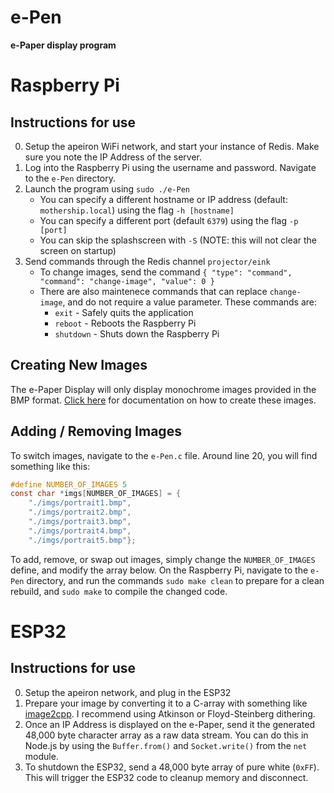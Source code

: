 # e-Pen
**e-Paper display program**


# Raspberry Pi
## Instructions for use

0. Setup the apeiron WiFi network, and start your instance of Redis. Make sure you note the IP Address of the server.
1. Log into the Raspberry Pi using the username and password. Navigate to the `e-Pen` directory.
2. Launch the program using `sudo ./e-Pen`
    * You can specify a different hostname or IP address (default: `mothership.local`) using the flag `-h [hostname]`
    * You can specify a different port (default `6379`) using the flag `-p [port]`
    * You can skip the splashscreen with `-S` (NOTE: this will not clear the screen on startup)
3. Send commands through the Redis channel `projector/eink`
    * To change images, send the command `{ "type": "command", "command": "change-image", "value": 0 }`
    * There are also maintenece commands that can replace `change-image`, and do not require a value parameter. These commands are:
        * `exit` - Safely quits the application
        * `reboot` - Reboots the Raspberry Pi
        * `shutdown` - Shuts down the Raspberry Pi

## Creating New Images
The e-Paper Display will only display monochrome images provided in the BMP format. [Click here](https://cdn.discordapp.com/attachments/1118597834153930812/1139748401228034048/How_to_Create_BMP_Images_for_ePaper_Display.pdf) for documentation on how to create these images.

## Adding / Removing Images
To switch images, navigate to the `e-Pen.c` file. Around line 20, you will find something like this:
```C
#define NUMBER_OF_IMAGES 5
const char *imgs[NUMBER_OF_IMAGES] = {
    "./imgs/portrait1.bmp",
    "./imgs/portrait2.bmp",
    "./imgs/portrait3.bmp",
    "./imgs/portrait4.bmp",
    "./imgs/portrait5.bmp"};
```
To add, remove, or swap out images, simply change the `NUMBER_OF_IMAGES` define, and modify the array below. On the Raspberry Pi, navigate to the `e-Pen` directory, and run the commands `sudo make clean` to prepare for a clean rebuild, and `sudo make` to compile the changed code.

# ESP32
## Instructions for use
0. Setup the apeiron network, and plug in the ESP32
1. Prepare your image by converting it to a C-array with something like [image2cpp](https://javl.github.io/image2cpp/). I recommend using Atkinson or Floyd-Steinberg dithering.
2. Once an IP Address is displayed on the e-Paper, send it the generated 48,000 byte character array as a raw data stream. You can do this in Node.js by using the `Buffer.from()` and `Socket.write()` from the `net` module.
3. To shutdown the ESP32, send a 48,000 byte array of pure white (`0xFF`). This will trigger the ESP32 code to cleanup memory and disconnect.